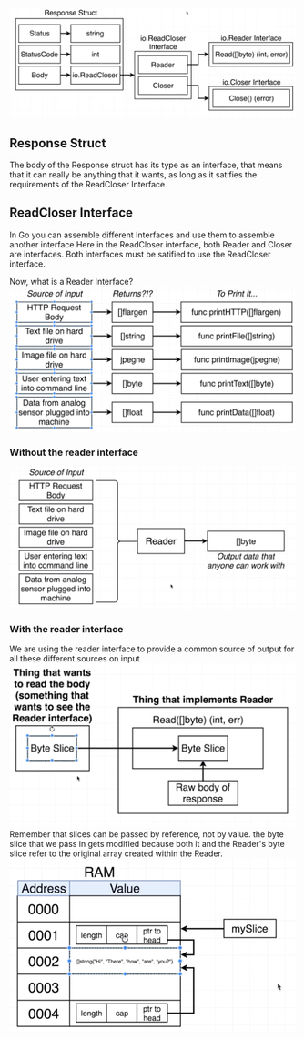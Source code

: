 ![](http-Get.png)

## Response Struct
The body of the Response struct has its type as an interface, that means that it can really be anything that it wants, as long as it satifies the requirements of the ReadCloser Interface

## ReadCloser Interface
In Go you can assemble different Interfaces and use them to assemble another interface
Here in the ReadCloser interface, both Reader and Closer are interfaces. Both interfaces must be satified to use the ReadCloser interface.

Now, what is a Reader Interface?
![](bad.png)
### Without the reader interface
![](good.png)
### With the reader interface
We are using the reader interface to provide a common source of output for all these different sources on input
![](Read.png)
Remember that slices can be passed by reference, not by value. the byte slice that we pass in gets modified because both it and the Reader's byte slice refer to the original array created within the Reader.
![](slices.png)
